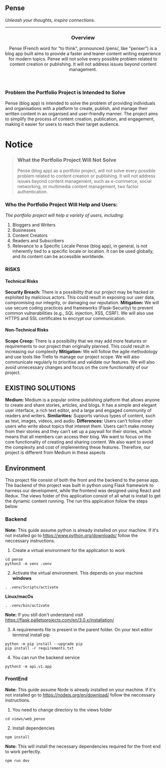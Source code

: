 ## Pense
_Unleash your thoughts, inspire connections._
<hr />

<header>
<h3>Overview</h3>
Pense (French word for "to think", pronounced /pens/, like "penser") is a blog app built aims to provide a faster and leaner content writing experience for modern topics.
Pense will not solve every possible problem related to content creation or publishing. It will not address issues beyond content management.
</header>

### Problem the Portfolio Project is Intended to Solve
Pense (blog app) is intended to solve the problem of providing individuals and organisations with a platform to create, publish, and manage their written content in an organised and user-friendly manner. The project aims to simplify the process of content creation, publication, and engagement, making it easier for users to reach their target audience.

# Notice
> ### What the Portfolio Project Will Not Solve
> Pense (blog app) as a portfolio project, will not solve every possible problem related to content creation or publishing. It will not address issues beyond content management, such as e-commerce, social networking, or multimedia content management, two factor authentication.

### Who the Portfolio Project Will Help and Users:
_The portfolio project will help a variety of users, including:_
1. Bloggers and Writers
2. Businesses
3. Content Creators
4. Readers and Subscribers
5. Relevance to a Specific Locale
Pense (blog app), in general, is not inherently tied to a specific locale or location. It can be used globally, and its content can be accessible worldwide.


### RISKS
#### Technical Risks
**Security Breach:** There is a possibility that our project may be hacked or exploited by malicious actors. This could result in exposing our user data, compromising our integrity, or damaging our reputation.
**Mitigation:** We will use secure coding practices and frameworks (Flask-Security) to prevent common vulnerabilities (e.g., SQL injection, XSS, CSRF). We will also use HTTPS and SSL certificates to encrypt our communication. 
#### Non-Technical Risks
**Scope Creep:** There is a possibility that we may add more features or requirements to our project than originally planned. This could result in increasing our complexity
**Mitigation:** We will follow the agile methodology and use tools like Trello to manage our project scope. We will also communicate regularly to prioritise and validate our features. We will also avoid unnecessary changes and focus on the core functionality of our project.


## EXISTING SOLUTIONS
**Medium:** Medium is a popular online publishing platform that allows anyone to create and share stories, articles, and blogs. It has a simple and elegant user interface, a rich text editor, and a large and engaged community of readers and writers.
**Similarities:** Supports various types of content, such as text, images, videos, and audio.
**Differences:** Users can’t follow other users who write about topics that interest them.
Users can’t make money from their stories and they can’t set up a paywall for their stories, which means that all members can access their blog.
We want to focus on the core functionality of creating and sharing content. We also want to avoid the complexity and cost of implementing these features. Therefore, our project is different from Medium in these aspects


## Environment
This project file consist of both the front and the backend to the pense app. The backend of this project was built in python using Flask framework to harness our development, while the frontend was designed using React and Redux. The views folder of this application consist of all what is install to get the dynamic content running.
The run this application follow the steps below
### Backend
**Note:** This guide assume python is already installed on your machine. If it's not installed go to https://www.python.org/downloads/ follow the neccessary instructions.
1. Create a virtual environment for the application to work
```
cd pense
python3 -m venv .venv
```
2. Activate the virtual environment. This depends on your machine
**windows**
```
. .venv/Scripts/activate
```
**Linux/macOs**
```
. .venv/bin/activate
```
**Note:** If you still don't understand visit https://flask.palletsprojects.com/en/3.0.x/installation/

3. A requirements file is present in the parent folder. On your text editor terminal install pip
```
python -m pip install --upgrade pip
pip install -r requirements.txt
```
4. You can run the backend service
```
python3 -m api.v1.app
```

### FrontEnd
**Note:** This guide assume Node is already installed on your machine. If it's not installed go to https://nodejs.org/en/download/ follow the neccessary instructions.
1. You need to change directory to the views folder
```
cd views/web_pense
```
2. Install dependencies
```
npm install
```
**Note:** This will install the necessary dependencies required for the front end to work perfectly.
```
npm run dev
```
